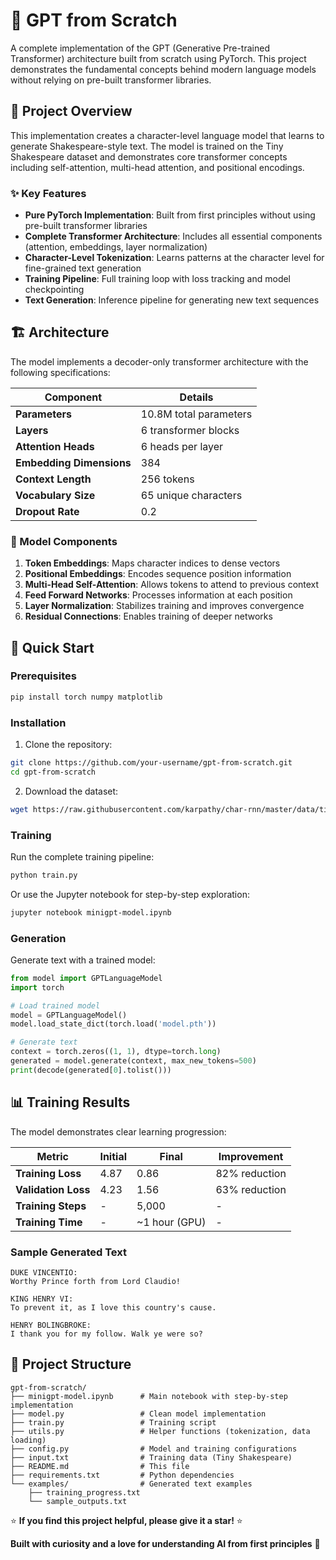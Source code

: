 # 🤖 GPT from Scratch

A complete implementation of the GPT (Generative Pre-trained Transformer) architecture built from scratch using PyTorch. This project demonstrates the fundamental concepts behind modern language models without relying on pre-built transformer libraries.

## 🎯 Project Overview

This implementation creates a character-level language model that learns to generate Shakespeare-style text. The model is trained on the Tiny Shakespeare dataset and demonstrates core transformer concepts including self-attention, multi-head attention, and positional encodings.

### ✨ Key Features

- **Pure PyTorch Implementation**: Built from first principles without using pre-built transformer libraries
- **Complete Transformer Architecture**: Includes all essential components (attention, embeddings, layer normalization)
- **Character-Level Tokenization**: Learns patterns at the character level for fine-grained text generation
- **Training Pipeline**: Full training loop with loss tracking and model checkpointing
- **Text Generation**: Inference pipeline for generating new text sequences

## 🏗️ Architecture

The model implements a decoder-only transformer architecture with the following specifications:

| Component | Details |
|-----------|---------|
| **Parameters** | 10.8M total parameters |
| **Layers** | 6 transformer blocks |
| **Attention Heads** | 6 heads per layer |
| **Embedding Dimensions** | 384 |
| **Context Length** | 256 tokens |
| **Vocabulary Size** | 65 unique characters |
| **Dropout Rate** | 0.2 |

### 🧠 Model Components

1. **Token Embeddings**: Maps character indices to dense vectors
2. **Positional Embeddings**: Encodes sequence position information
3. **Multi-Head Self-Attention**: Allows tokens to attend to previous context
4. **Feed Forward Networks**: Processes information at each position
5. **Layer Normalization**: Stabilizes training and improves convergence
6. **Residual Connections**: Enables training of deeper networks

## 🚀 Quick Start

### Prerequisites

```bash
pip install torch numpy matplotlib
```

### Installation

1. Clone the repository:
```bash
git clone https://github.com/your-username/gpt-from-scratch.git
cd gpt-from-scratch
```

2. Download the dataset:
```bash
wget https://raw.githubusercontent.com/karpathy/char-rnn/master/data/tinyshakespeare/input.txt
```

### Training

Run the complete training pipeline:

```python
python train.py
```

Or use the Jupyter notebook for step-by-step exploration:

```bash
jupyter notebook minigpt-model.ipynb
```

### Generation

Generate text with a trained model:

```python
from model import GPTLanguageModel
import torch

# Load trained model
model = GPTLanguageModel()
model.load_state_dict(torch.load('model.pth'))

# Generate text
context = torch.zeros((1, 1), dtype=torch.long)
generated = model.generate(context, max_new_tokens=500)
print(decode(generated[0].tolist()))
```

## 📊 Training Results

The model demonstrates clear learning progression:

| Metric | Initial | Final | Improvement |
|--------|---------|-------|-------------|
| **Training Loss** | 4.87 | 0.86 | 82% reduction |
| **Validation Loss** | 4.23 | 1.56 | 63% reduction |
| **Training Steps** | - | 5,000 | - |
| **Training Time** | - | ~1 hour (GPU) | - |

### Sample Generated Text

```
DUKE VINCENTIO:
Worthy Prince forth from Lord Claudio!

KING HENRY VI:
To prevent it, as I love this country's cause.

HENRY BOLINGBROKE:
I thank you for my follow. Walk ye were so?
```

## 📁 Project Structure

```
gpt-from-scratch/
├── minigpt-model.ipynb      # Main notebook with step-by-step implementation
├── model.py                 # Clean model implementation
├── train.py                 # Training script
├── utils.py                 # Helper functions (tokenization, data loading)
├── config.py                # Model and training configurations
├── input.txt                # Training data (Tiny Shakespeare)
├── README.md                # This file
├── requirements.txt         # Python dependencies
└── examples/                # Generated text examples
    ├── training_progress.txt
    └── sample_outputs.txt
```

⭐ **If you find this project helpful, please give it a star!** ⭐

**Built with curiosity and a love for understanding AI from first principles** 🚀
